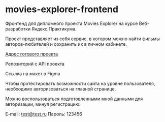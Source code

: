 # movies-explorer-frontend
Фронтенд для дипломного проекта Movies Explorer на курсе Веб-разработки Яндекс.Практикума.

Проект представляет из себя сервис, в котором можно найти фильмы авторов-любителей и сохранить их в личном кабинете.

<a href="https://snv-project-movies.ru" target="_blank">Адрес готового проекта</a>

Репозиторий с API проекта

Ссылка на макет в Figma

Чтобы протестировать возможности сайта на уровне пользователя, необходимо авторизоваться на главной странице.

Можно воспользоваться подготовленными мной данными для авторизации, минуя регистрацию:

E-mail: test@test.ru
Пароль: 123456

